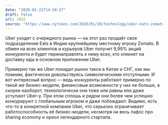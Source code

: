 ```yaml
---
date: "2020-01-21T14:50:27"
draft: False
url: /832
source: "https://www.nytimes.com/2020/01/20/technology/uber-eats-zomato.html"
---
```


Uber уходит с очередного рынка — на этот раз продаёт свое подразделение Eats в Индии крупнейшему местному игроку Zomato. В обмен на всех клиентов и курьеров Uber получит 9,99% акций конкурента и будет перенаправлять к нему всех, кто кликнет на доставку еды в основном приложении Uber.

Примерно так же Uber покидал рынок такси в Китае и СНГ, как мы помним, фактически довольствуясь символическими отступными. И вот интересный вопрос — ведь конкуренты работают примерно по такой же бизнес-модели, финансовые возможности у них не больше, а скорее наоборот, технологически они тоже или равны или даже уступают Uber-у. При этом сплошь и рядом они более чем успешно конкурируют с глобальным игроком и даже побеждают. Видимо, есть что-то в конкретной компании Uber, что серьезно ограничивает работоспособность её бизнес-модели, несмотря на весь пафос про sharing economy и ореол легендарного стартапа.
